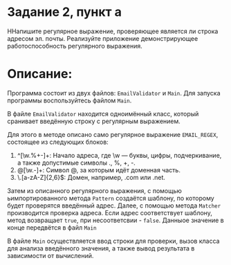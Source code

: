 # Задание 2, пункт а

ННапишите регулярное выражение, проверяющее является ли строка адресом эл. почты. Реализуйте приложение демонстрирующее работоспособность регулярного выражения.

# Описание: 

Программа состоит из двух файлов: `EmailValidator` и `Main`. Для запуска программы воспользуйтесь файлом `Main`.

В файле `EmailValidator` находится одноимённый класс, который сранивает введённую строку с регулярным выражением.

Для этого в методе описано само регулярное выражение `EMAIL_REGEX`, состоящее из следующих блоков:
1. ^[\\w.%+-]+: Начало адреса, где \\w — буквы, цифры, подчеркивание, а также допустимые символы ., %, +, -.
2. @[\\w.-]+: Символ @, за которым идёт доменная часть.
3. \\.[a-zA-Z]{2,6}$: Домен, например, .com или .net.

Затем из описанного регулярного выражения, с помощью ьимпортированного метода `Pattern` создаётся шаблону, по которому будет проверятся введённый адрес. Далее, с помощью метода `Matcher` производится проверка адреса.
Если адрес соответствует шаблону, метод возвращает `true`, при несоответсвии - `false`. Данныое значение в конце передвётся в файл `Main`

В файле `Main` осуществляется ввод строки для проверки, вызов класса для анализа введённого значения, а также вывод результата в зависимости от вычислений.